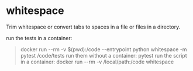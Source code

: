 # whitespace
Trim whitespace or convert tabs to spaces in a file or files in a directory.

run the tests in a container:
> docker run --rm -v $(pwd):/code --entrypoint python whitespace -m pytest /code/tests
run them without a container:
> pytest
run the script in a container:
> docker run --rm -v /local/path:/code whitespace
